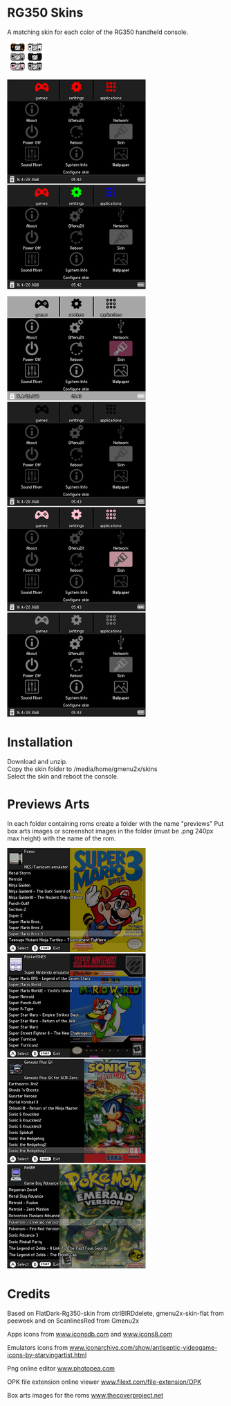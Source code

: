 # RG350 Skins
A matching skin for each color of the RG350 handheld console.

![](RG350.png)

![](Screenshots/screenshot004.png) ![](Screenshots/screenshot005.png)

![](Screenshots/screenshot006.png) ![](Screenshots/screenshot007.png)
![](Screenshots/screenshot008.png) ![](Screenshots/screenshot009.png)

# Installation
Download and unzip.\
Copy the skin folder to /media/home/gmenu2x/skins\
Select the skin and reboot the console.

# Previews Arts
In each folder containing roms create a folder with the name "previews" 
Put box arts images or screenshot images in the folder (must be .png 240px max height) with the name of the rom.

![](Screenshots/screenshot010.png) ![](Screenshots/screenshot011.png)
![](Screenshots/screenshot012.png) ![](Screenshots/screenshot013.png)

# Credits 
Based on FlatDark-Rg350-skin from ctrlBIRDdelete, gmenu2x-skin-flat from peeweek and on ScanlinesRed from Gmenu2x

Apps icons from www.iconsdb.com and www.icons8.com

Emulators icons from www.iconarchive.com/show/antiseptic-videogame-icons-by-starvingartist.html

Png online editor www.photopea.com

OPK file extension online viewer www.filext.com/file-extension/OPK

Box arts images for the roms www.thecoverproject.net
